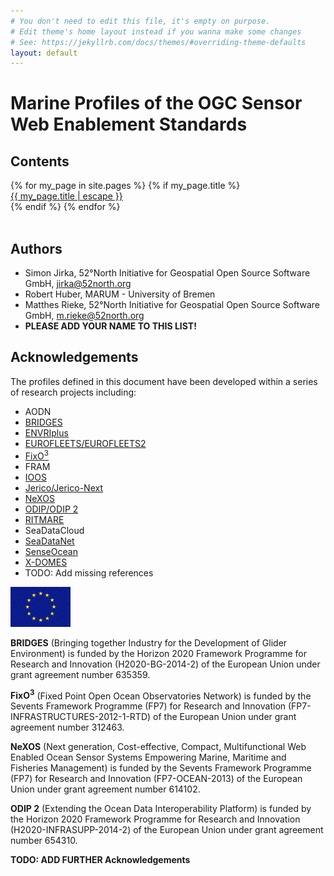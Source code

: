 ```yaml
---
# You don't need to edit this file, it's empty on purpose.
# Edit theme's home layout instead if you wanna make some changes
# See: https://jekyllrb.com/docs/themes/#overriding-theme-defaults
layout: default
---
```


# Marine Profiles of the OGC Sensor Web Enablement Standards

## Contents

<div class="trigger">
  {% for my_page in site.pages %}
    {% if my_page.title %}
    <div>
      <a class="page-link" href="{{ my_page.url | relative_url }}">{{ my_page.title | escape }}</a>
    </div>
    {% endif %}
  {% endfor %}
</div>
<br/>


## Authors

* Simon Jirka, 52°North Initiative for Geospatial Open Source Software GmbH, jirka@52north.org
* Robert Huber, MARUM - University of Bremen
* Matthes Rieke, 52°North Initiative for Geospatial Open Source Software GmbH, m.rieke@52north.org
* **PLEASE ADD YOUR NAME TO THIS LIST!**

## Acknowledgements

The profiles defined in this document have been developed within a series of research projects including:

* AODN
* [BRIDGES](http://www.bridges-h2020.eu/)
* [ENVRIplus](http://www.envriplus.eu/)
* [EUROFLEETS/EUROFLEETS2](http://www.eurofleets.eu/np4/home.html)
* [FixO<sup>3</sup>](http://www.fixo3.eu/)
* FRAM
* [IOOS](https://ioos.noaa.gov/)
* [Jerico/Jerico-Next](http://www.jerico-ri.eu/)
* [NeXOS](http://www.nexosproject.eu/)
* [ODIP/ODIP 2](http://www.odip.org/)
* [RITMARE](http://www.ritmare.it/)
* SeaDataCloud
* [SeaDataNet](http://www.seadatanet.org/)
* [SenseOcean](http://www.senseocean.eu/)
* [X-DOMES](https://www.earthcube.org/group/x-domes)
* TODO: Add missing references

![EC Logo](images/ec.png)


**BRIDGES** (Bringing together Industry for the Development of Glider Environment) is funded by the Horizon 2020 Framework Programme for Research and Innovation (H2020-BG-2014-2) of the European Union under grant agreement number 635359.

**FixO<sup>3</sup>** (Fixed Point Open Ocean Observatories Network) is funded by the Sevents Framework Programme (FP7) for Research and Innovation (FP7-INFRASTRUCTURES-2012-1-RTD) of the European Union under grant agreement number 312463.

**NeXOS** (Next generation, Cost-effective, Compact, Multifunctional Web Enabled Ocean Sensor Systems Empowering Marine, Maritime and Fisheries Management) is funded by the Sevents Framework Programme (FP7) for Research and Innovation (FP7-OCEAN-2013) of the European Union under grant agreement number 614102.

**ODIP 2** (Extending the Ocean Data Interoperability Platform) is funded by the Horizon 2020 Framework Programme for Research and Innovation (H2020-INFRASUPP-2014-2) of the European Union under grant agreement number 654310.

**TODO: ADD FURTHER Acknowledgements**
